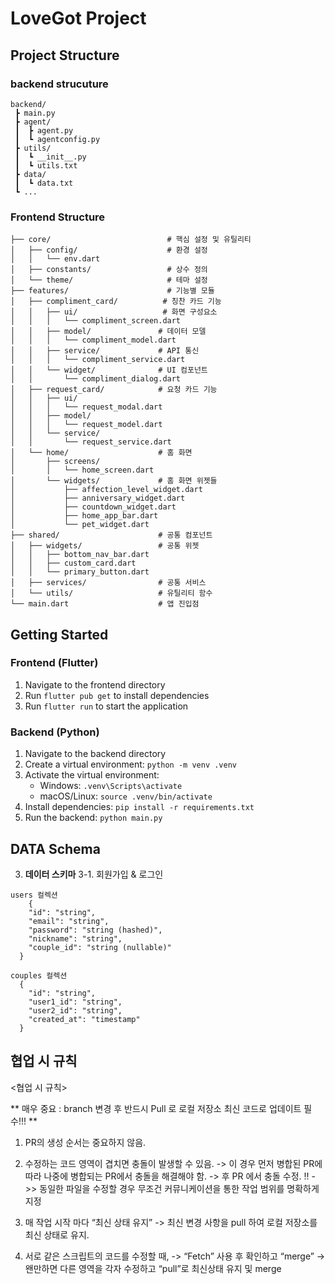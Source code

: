 # LoveGot Project

## Project Structure

### backend strucuture

```
backend/
 ┣ main.py
 ┣ agent/
 ┃  ┣ agent.py
 ┃  ┗ agentconfig.py
 ┣ utils/
 ┃  ┗ __init__.py
 ┃  ┗ utils.txt
 ┣ data/
 ┃  ┗ data.txt
 ┗ ...
```


### Frontend Structure
```frontend/lib/
├── core/                          # 핵심 설정 및 유틸리티
│   ├── config/                    # 환경 설정
│   │   └── env.dart
│   ├── constants/                 # 상수 정의
│   └── theme/                     # 테마 설정
├── features/                      # 기능별 모듈
│   ├── compliment_card/          # 칭찬 카드 기능
│   │   ├── ui/                   # 화면 구성요소
│   │   │   └── compliment_screen.dart
│   │   ├── model/               # 데이터 모델
│   │   │   └── compliment_model.dart
│   │   ├── service/             # API 통신
│   │   │   └── compliment_service.dart
│   │   └── widget/              # UI 컴포넌트
│   │       └── compliment_dialog.dart
│   ├── request_card/            # 요청 카드 기능
│   │   ├── ui/
│   │   │   └── request_modal.dart
│   │   ├── model/
│   │   │   └── request_model.dart
│   │   └── service/
│   │       └── request_service.dart
│   └── home/                    # 홈 화면
│       ├── screens/
│       │   └── home_screen.dart
│       └── widgets/             # 홈 화면 위젯들
│           ├── affection_level_widget.dart
│           ├── anniversary_widget.dart
│           ├── countdown_widget.dart
│           ├── home_app_bar.dart
│           └── pet_widget.dart
├── shared/                      # 공통 컴포넌트
│   ├── widgets/                 # 공통 위젯
│   │   ├── bottom_nav_bar.dart
│   │   ├── custom_card.dart
│   │   └── primary_button.dart
│   ├── services/                # 공통 서비스
│   └── utils/                   # 유틸리티 함수
└── main.dart                    # 앱 진입점
```

## Getting Started

### Frontend (Flutter)
1. Navigate to the frontend directory
2. Run `flutter pub get` to install dependencies
3. Run `flutter run` to start the application

### Backend (Python)
1. Navigate to the backend directory
2. Create a virtual environment: `python -m venv .venv`
3. Activate the virtual environment:
   - Windows: `.venv\Scripts\activate`
   - macOS/Linux: `source .venv/bin/activate`
4. Install dependencies: `pip install -r requirements.txt`
5. Run the backend: `python main.py`

## DATA Schema
3. **데이터 스키마**
3-1. 회원가입 & 로그인
  ```
  users 컬렉션
      {
      "id": "string",
      "email": "string",
      "password": "string (hashed)",
      "nickname": "string",
      "couple_id": "string (nullable)"
    }
  ```
  ```
  couples 컬렉션
    {
      "id": "string",
      "user1_id": "string",
      "user2_id": "string",
      "created_at": "timestamp"
    }
  ```

## 협업 시 규칙
<협업 시 규칙>

** 매우 중요 : branch 변경 후 반드시 Pull 로 로컬 저장소 최신 코드로 업데이트 필수!!! **
1. PR의 생성 순서는 중요하지 않음.
2. 수정하는 코드 영역이 겹치면 충돌이 발생할 수 있음.
-> 이 경우 먼저 병합된 PR에 따라 나중에 병합되는 PR에서 충돌을 해결해야 함.
-> 후 PR 에서 충돌 수정.
!! ->> 동일한 파일을 수정할 경우 무조건 커뮤니케이션을 통한 작업 범위를 명확하게 지정

1. 매 작업 시작 마다 “최신 상태 유지”
-> 최신 변경 사항을 pull 하여 로컬 저장소를 최신 상태로 유지.

1. 서로 같은 스크립트의 코드를 수정할 때,
-> “Fetch” 사용 후 확인하고 “merge”
-> 왠만하면 다른 영역을 각자 수정하고 “pull”로 최신상태 유지 및 merge